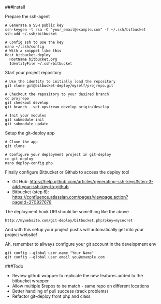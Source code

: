 ###Install

Prepare the ssh-agent

    # Generate a SSH public key
    ssh-keygen -t rsa -C "your_email@example.com" -f ~/.ssh/bitbucket
    ssh-add ~/.ssh/bitbucket

    # Config ssh to use the key
    nano ~/.ssh/config
    # With a snippet like this
    Host bitbucket-deploy
      HostName bitbucket.org
      IdentityFile ~/.ssh/bitbucket

Start your project repository

    # Use the identity to initially load the repository
    git clone git@bitbucket-deploy/myself/projrepo.git

    # Checkout the repository to your desired branch
    cd projrepo
    git checkout develop
    git branch --set-upstream develop origin/develop

    # Init your modules
    git submodule init
    git submodule update

Setup the git-deploy app

    # Clone the app
    git clone 

    # Configure your deployment project in git-deploy
    cd git-deploy
    nano deploy-config.php

Finally configure Bitbucket or Github to access the deploy tool

- Git Hub: https://help.github.com/articles/generating-ssh-keys#step-3-add-your-ssh-key-to-github
- Bitbucket (step 6): https://confluence.atlassian.com/pages/viewpage.action?pageId=270827678

The deployment hook URI should be something like the above
    
    http://mywebsite.com/git-deploy/bitbucket.php?pkey=mysecret


And with this setup your project pushs will automatically get into your project website!


Ah, remember to allways configure your git account in the development env

    git config --global user.name "Your Name"
    git config --global user.email you@example.com



###Todo

- Review github wrapper to replicate the new features added to the bitbucket wrapper
- Allow multiple $repos to be match - same repo on different locations
- Better handling of pull success (track problems)
- Refactor git-deploy front php and class